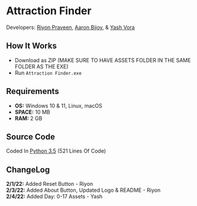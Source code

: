 # Attraction Finder
Developers: [Riyon Praveen](https://github.com/skyy-rad), [Aaron Bijoy](https://github.com/DoubleAron5), & [Yash Vora](https://github.com/yashvora317)

## How It Works
* Download as ZIP (MAKE SURE TO HAVE ASSETS FOLDER IN THE SAME FOLDER AS THE EXE)
* Run `Attraction Finder.exe`

## Requirements
* **OS:** Windows 10 & 11, Linux, macOS
* **SPACE:** 10 MB
* **RAM:** 2 GB

## Source Code
Coded In [Python 3.5](https://github.com/Dev-SkyLab/AttractionFinder/blob/main/sourcecode.py) (521 Lines Of Code)

## ChangeLog
**2/1/22:** Added Reset Button - Riyon
<br>
**2/3/22:** Added About Button, Updated Logo & README - Riyon
<br>
**2/4/22:** Added Day: 0-17 Assets - Yash
